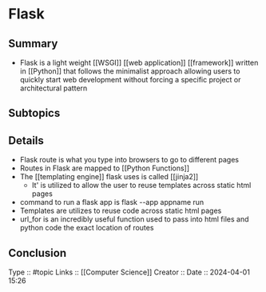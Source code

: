 # Flask

## Summary

- Flask is a light weight [[WSGI]] [[web application]] [[framework]] written in [[Python]] that follows the minimalist approach allowing users to quickly start web development without forcing a specific project or architectural pattern
## Subtopics
## Details

- Flask route is what you type into browsers to go to different pages 
- Routes in Flask are mapped to [[Python Functions]]
- The [[templating engine]] flask uses is called [[jinja2]]
	- It' is utilized to allow the user to reuse templates across static html pages
- command to run a flask app is flask --app appname run
- Templates are utilizes to reuse code across static html pages
- url_for is an incredibly useful function used to pass into html files and python code the exact location of routes
## Conclusion


Type :: #topic
Links :: [[Computer Science]]
Creator ::
Date ::  2024-04-01 15:26